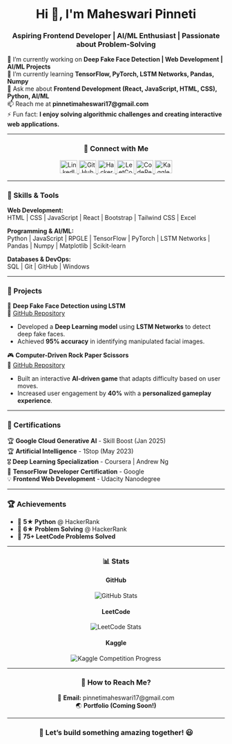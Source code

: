 <h1 align="center">Hi 👋, I'm Maheswari Pinneti</h1>
<h3 align="center">Aspiring Frontend Developer | AI/ML Enthusiast | Passionate about Problem-Solving</h3>

<p align="left">
 🔭 I’m currently working on <strong>Deep Fake Face Detection | Web Development | AI/ML Projects</strong> <br>
 🌱 I’m currently learning <strong>TensorFlow, PyTorch, LSTM Networks, Pandas, Numpy</strong> <br>
 💬 Ask me about <strong>Frontend Development (React, JavaScript, HTML, CSS), Python, AI/ML</strong> <br>
 📫 Reach me at <strong>pinnetimaheswari17@gmail.com</strong> <br>
 ⚡ Fun fact: <strong>I enjoy solving algorithmic challenges and creating interactive web applications.</strong>
</p>

---

<h3 align="center">📌 Connect with Me</h3>
<p align="center">
  <a href="https://www.linkedin.com/in/maheswari-pinneti" target="blank">
    <img src="https://raw.githubusercontent.com/rahuldkjain/github-profile-readme-generator/master/src/images/icons/Social/linked-in-alt.svg" alt="LinkedIn" height="30" width="40"/>
  </a>
  <a href="https://github.com/MaheswariPinneti" target="blank">
    <img src="https://raw.githubusercontent.com/rahuldkjain/github-profile-readme-generator/master/src/images/icons/Social/github.svg" alt="GitHub" height="30" width="40"/>
  </a>
  <a href="https://www.hackerrank.com/profile/pinnetimaheswari" target="blank">
    <img src="https://raw.githubusercontent.com/rahuldkjain/github-profile-readme-generator/master/src/images/icons/Social/hackerrank.svg" alt="HackerRank" height="30" width="40"/>
  </a>
  <a href="https://leetcode.com/u/Maheswari_pinneti/" target="blank">
    <img src="https://upload.wikimedia.org/wikipedia/commons/1/19/LeetCode_logo_black.png" alt="LeetCode" height="30" width="40"/>
  </a>
  <a href="https://codepen.io/PINNETI-MAHESWARI" target="blank">
    <img src="https://raw.githubusercontent.com/rahuldkjain/github-profile-readme-generator/master/src/images/icons/Social/codepen.svg" alt="CodePen" height="30" width="40"/>
  </a>
  <a href="https://www.kaggle.com/maheswaripinneti" target="blank">
    <img src="https://raw.githubusercontent.com/rahuldkjain/github-profile-readme-generator/master/src/images/icons/Social/kaggle.svg" alt="Kaggle" height="30" width="40"/>
  </a>
</p>

---

<h3 align="left">📌 Skills & Tools</h3>

<p align="left">
  <strong>Web Development:</strong><br>
  HTML | CSS | JavaScript | React | Bootstrap | Tailwind CSS | Excel
</p>

<p align="left">
  <strong>Programming & AI/ML:</strong><br>
  Python | JavaScript | RPGLE | TensorFlow | PyTorch | LSTM Networks | Pandas | Numpy | Matplotlib | Scikit-learn
</p>

<p align="left">
  <strong>Databases & DevOps:</strong><br>
  SQL  | Git | GitHub | Windows
</p>

---

<h3 align="left">📌 Projects</h3>

  🚀 <strong>Deep Fake Face Detection using LSTM</strong> <br>
  🔗 <a href="https://github.com/MaheswariPinneti/deepfake-face-detection-using-LSTM">GitHub Repository</a> <br>
  - Developed a <strong>Deep Learning model</strong> using <strong>LSTM Networks</strong> to detect deep fake faces. <br>
  - Achieved <strong>95% accuracy</strong> in identifying manipulated facial images.

  🎮 <strong>Computer-Driven Rock Paper Scissors</strong> <br>
  🔗 <a href="https://github.com/MaheswariPinneti/Computer---Driven-Rock-Paper-Scissor">GitHub Repository</a> <br>
  - Built an interactive <strong>AI-driven game</strong> that adapts difficulty based on user moves. <br>
  - Increased user engagement by <strong>40%</strong> with a <strong>personalized gameplay experience</strong>.

---

<h3 align="left">📌 Certifications</h3>

<p align="left">
  🏆 <strong>Google Cloud Generative AI</strong> - Skill Boost (Jan 2025) <br>
  🏆 <strong>Artificial Intelligence</strong> - 1Stop (May 2023) <br>
  🎖 <strong>Deep Learning Specialization</strong> - Coursera | Andrew Ng <br>
  📜 <strong>TensorFlow Developer Certification</strong> - Google <br>
  💡 <strong>Frontend Web Development</strong> - Udacity Nanodegree <br>
</p>


---

### 🏆 Achievements  
- 🥇 **5★ Python** @ HackerRank  
- 🥈 **6★ Problem Solving** @ HackerRank  
- 🎯 **75+ LeetCode Problems Solved**  


---

<h3 align="center">📊 Stats</h3>

<h4 align="center">GitHub</h4>
<p align="center">
  <img src="https://github-readme-stats.vercel.app/api?username=MaheswariPinneti&show_icons=true&theme=radical" alt="GitHub Stats"/>
</p>

<h4 align="center">LeetCode</h4>
<p align="center">
  <img src="https://leetcard.jacoblin.cool/Maheswari_pinneti?theme=dark&font=Karma&ext=heatmap" alt="LeetCode Stats"/>
</p>

<h4 align="center">Kaggle</h4>
<p align="center">
  <img src="https://road-to-kaggle-grandmaster.vercel.app/api/badges/maheswaripinneti/competition" alt="Kaggle Competition Progress"/>
</p>


---

<h3 align="center">📌 How to Reach Me?</h3>
<p align="center">
  📧 <strong>Email:</strong> pinnetimaheswari17@gmail.com <br>
  🌏 <strong>Portfolio (Coming Soon!)</strong>
</p>

---

<h3 align="center">🚀 Let’s build something amazing together! 😃</h3>


